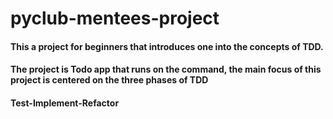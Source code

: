 # pyclub-mentees-project


#### This a project for beginners that introduces one into the concepts of TDD.

#### The project is Todo app that runs on the command, the main focus of this project is centered on the three phases of TDD
#### Test-Implement-Refactor